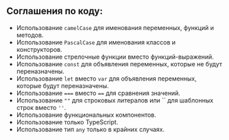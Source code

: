## Соглашения по коду:
- Использование `camelCase` для именования переменных, функций и методов.
- Использование `PascalCase` для именования классов и конструкторов.
- Использование стрелочные функции вместо функций-выражений.
- Использование `const` для объявления переменных, которые не будут переназначены.
- Использование `let` вместо `var` для объявления переменных, которые будут переназначены.
- Использование `===` вместо `==` для сравнения значений.
- Использование `""` для строковых литералов или `` для шаблонных строк вместо `''`.
- Использование функциональных компонентов.
- Использование только TypeScript.
- Использование тип `any` только в крайних случаях.
